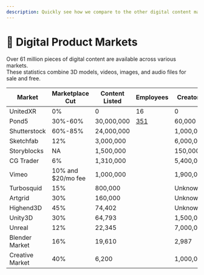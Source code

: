 ```yaml
---
description: Quickly see how we compare to the other digital content marketplaces
---
```


# 📀 Digital Product Markets

Over 61 million pieces of digital content are available across various markets.\
These statistics combine 3D models, videos, images, and audio files for sale and free.

| Market          | Marketplace Cut    | Content Listed | Employees                               | Creators  |
| --------------- | ------------------ | -------------- | --------------------------------------- | --------- |
| UnitedXR        | 0%                 | 0              | 16                                      | 0         |
| Pond5           | 30%-60%            | 30,000,000     | [351](https://growjo.com/company/Pond5) | 60,000    |
| Shutterstock    | 60%-85%            | 24,000,000     |                                         | 1,000,000 |
| Sketchfab       | 12%                | 3,000,000      |                                         | 6,000,000 |
| Storyblocks     | NA                 | 1,500,000      |                                         | 150,000   |
| CG Trader       | 6%                 | 1,310,000      |                                         | 5,400,000 |
| Vimeo           | 10% and $20/mo fee | 1,000,000      |                                         | 1,900,000 |
| Turbosquid      | 15%                | 800,000        |                                         | Unknown   |
| Artgrid         | 30%                | 160,000        |                                         | Unknown   |
| Highend3D       | 45%                | 74,402         |                                         | Unknown   |
| Unity3D         | 30%                | 64,793         |                                         | 1,500,000 |
| Unreal          | 12%                | 22,345         |                                         | 7,000,000 |
| Blender Market  | 16%                | 19,610         |                                         | 2,987     |
| Creative Market | 40%                | 6,200          |                                         | 1,000,000 |
